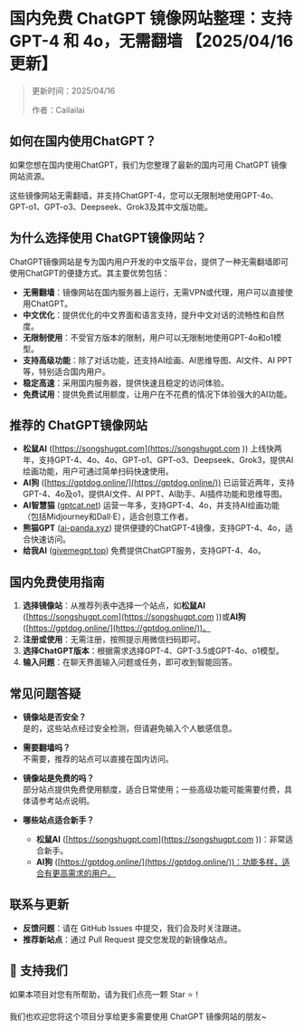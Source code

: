 # 国内免费 ChatGPT 镜像网站整理：支持 GPT-4 和 4o，无需翻墙 【2025/04/16更新】

> 更新时间：2025/04/16
> 
> 作者：Cailailai

## 如何在国内使用ChatGPT？

如果您想在国内使用ChatGPT，我们为您整理了最新的国内可用 ChatGPT 镜像网站资源。

这些镜像网站无需翻墙，并支持ChatGPT-4，您可以无限制地使用GPT-4o、GPT-o1、GPT-o3、Deepseek、Grok3及其中文版功能。

## 为什么选择使用 ChatGPT镜像网站？

ChatGPT镜像网站是专为国内用户开发的中文版平台，提供了一种无需翻墙即可使用ChatGPT的便捷方式。其主要优势包括：

- **无需翻墙**：镜像网站在国内服务器上运行，无需VPN或代理，用户可以直接使用ChatGPT。
- **中文优化**：提供优化的中文界面和语言支持，提升中文对话的流畅性和自然度。
- **无限制使用**：不受官方版本的限制，用户可以无限制地使用GPT-4o和o1模型。
- **支持高级功能**：除了对话功能，还支持AI绘画、AI思维导图、AI文件、AI PPT等，特别适合国内用户。
- **稳定高速**：采用国内服务器，提供快速且稳定的访问体验。
- **免费试用**：提供免费试用额度，让用户在不花费的情况下体验强大的AI功能。

## 推荐的 ChatGPT镜像网站

- **松鼠AI** ([https://songshugpt.com](https://songshugpt.com )) 上线快两年，支持GPT-4、4o、4o、GPT-o1、GPT-o3、Deepseek、Grok3，提供AI绘画功能，用户可通过简单扫码快速使用。
- **AI狗** ([https://gptdog.online/](https://gptdog.online/)) 已运营近两年，支持GPT-4、4o及o1，提供AI文件、AI PPT、AI助手、AI插件功能和思维导图。
- **AI智慧猫** ([gptcat.net](https://gptcat.net)) 运营一年多，支持GPT-4、4o，并支持AI绘画功能（包括Midjourney和Dall·E），适合创意工作者。
- **熊猫GPT** ([ai-panda.xyz](https://ai-panda.xyz)) 提供便捷的ChatGPT-4镜像，支持GPT-4、4o，适合快速访问。
- **给我AI** ([givemegpt.top](https://givemegpt.top)) 免费提供ChatGPT服务，支持GPT-4、4o。

## 国内免费使用指南

1. **选择镜像站**：从推荐列表中选择一个站点，如**松鼠AI** ([https://songshugpt.com](https://songshugpt.com ))或**AI狗** ([https://gptdog.online/](https://gptdog.online/))。
2. **注册或使用**：无需注册，按照提示用微信扫码即可。
3. **选择ChatGPT版本**：根据需求选择GPT-4、GPT-3.5或GPT-4o、o1模型。
4. **输入问题**：在聊天界面输入问题或任务，即可收到智能回答。

## 常见问题答疑

- **镜像站是否安全？**  
  是的，这些站点经过安全检测，但请避免输入个人敏感信息。

- **需要翻墙吗？**  
  不需要，推荐的站点可以直接在国内访问。

- **镜像站是免费的吗？**  
  部分站点提供免费使用额度，适合日常使用；一些高级功能可能需要付费，具体请参考站点说明。

- **哪些站点适合新手？**  
  - **松鼠AI** ([https://songshugpt.com](https://songshugpt.com ))：非常适合新手。
  - **AI狗** ([https://gptdog.online/](https://gptdog.online/))：功能多样，适合有更高需求的用户。

## 联系与更新

- **反馈问题**：请在 GitHub Issues 中提交，我们会及时关注跟进。
- **推荐新站点**：通过 Pull Request 提交您发现的新镜像站点。

## 🌟 支持我们

如果本项目对您有所帮助，请为我们点亮一颗 Star ⭐！

我们也欢迎您将这个项目分享给更多需要使用 ChatGPT 镜像网站的朋友~
